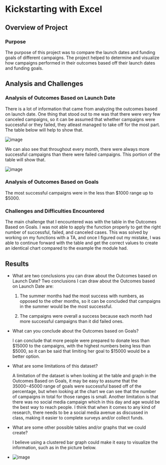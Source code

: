 # Kickstarting with Excel
## Overview of Project
### Purpose
  The purpose of this project was to compare the launch dates and funding goals of different campaigns. The project helped to determine and visualize how campaigns performed in their outcomes based off their launch dates and funding goals.
## Analysis and Challenges
### Analysis of Outcomes Based on Launch Date  
There is a lot of information that came from analyzing the outcomes based on launch date. One thing that stood out to me was that there were very few canceled campaigns, so it can be assumed that whether campaigns were successful or they failed, they atleast managed to take off for the most part. The table below will help to show that. 

![image](https://user-images.githubusercontent.com/100812515/158045380-f045beae-e4a0-4e5c-9c69-a0d5d87597a8.png)

We can also see that throughout every month, there were always more successful campaigns than there were failed campaigns. This portion of the table will show that.

![image](https://user-images.githubusercontent.com/100812515/158045419-90a2244f-a6ec-4f18-96f5-479df6eafac7.png)

### Analysis of Outcomes Based on Goals
The most successful campaigns were in the less than $1000 range up to $5000.

### Challenges and Difficulties Encountered
The main challenge that I encountered was with the table in the Outcomes Based on Goals. I was not able to apply the function properly to get the right number of successful, failed, and canceled cases. This was solved by working on my functions with a TA, and once I figured out my mistake, I was able to continue forward with the table and get the correct values to create an identical chart compared to the example the module had.  
## Results
- What are two conclusions you can draw about the Outcomes based on Launch Date? Two conclusions I can draw about the Outcomes based on Launch Date are:
 
	1) The summer months had the most success with numbers, as opposed to the other months, so it can be concluded that campaigns in the summer would be the most successful.
		  
	2) The campaigns were overall a success because each month had more successful campaigns than it did failed ones.

- What can you conclude about the Outcomes based on Goals? 
 
 	I can conclude that more people were prepared to donate less than $15000 to the campaigns, with the highest numbers being less than $5000, so it can be said that limiting her goal to $15000 would be a better option. 

- What are some limitations of this dataset?
 
	A limitation of the dataset is when looking at the table and graph in the Outcomes Based on Goals, it may be easy to assume that the $35000-$45000 range of goals were successful based off of the percentage, but when looking at the chart we can see that the number of campaigns in total for those ranges is small. Another limitation is that there was no social media campaign which in this day and age would be the best way to reach people. I think that when it comes to any kind of research, there needs to be a social media avenue as discussed in class, making it easier to complete surveys and/or collect funds.

- What are some other possible tables and/or graphs that we could create?
 
	I believe using a clustered bar graph could make it easy to visualize the information, such as in the picture below.

- ![image](https://user-images.githubusercontent.com/100812515/158046179-b576b0e5-5f06-4c52-a379-d9a45a93cf8e.png)



